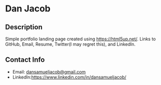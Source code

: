 # Dan Jacob


## Description
Simple portfolio landing page created using https://html5up.net/. Links to GitHub, Email, Resume, Twitter(I may regret this), and LinkedIn.

## Contact Info
* Email: dansamueljacob@gmail.com
* LinkedIn:https://www.linkedin.com/in/dansamueljacob/
